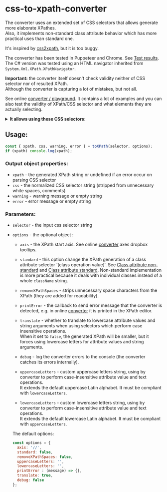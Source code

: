 # css-to-xpath-converter

The converter uses an extended set of CSS selectors that allows generate more elaborate XPathes.  
Also, it implements non-standard class attribute behavior which has more practical uses than standard one.

It's inspired by [css2xpath](https://github.com/css2xpath/css2xpath), but it is too buggy.

The converter has been tested in Puppeteer and Chrome. See [Test results](https://angezid.github.io/css-to-xpath-converter/css2xpath-tests.html).  
The C# version was tested using an HTML navigator inherited from `System.Xml.XPath.XPathNavigator`.

**Important:** the converter itself doesn't check validity neither of CSS selector nor of resulted XPath.  
Although the converter is capturing a lot of mistakes, but not all.

See online [converter / playground](https://angezid.github.io/css-to-xpath-converter). It contains a lot of examples and you can also test the validity of XPath/CSS selector and what elements they are actually selecting.

<details>
<summary><b>It allows using these CSS selectors:</b></summary>
<h3>Combinators</h3>


|   Selectors  |   Description                 |   Remark  |
|--------------|-------------------------------|-----------|
|   "+"        |   adjacent following sibling  |           |
|   ">"        |   child                       |           |
|   "~"        |   following siblings          |           |
|   "^"        |   first child                 |           |
|   "!"        |   ancestors or self           |           |
|   "!^"       |   last child                  |           |
|   "!+"       |   adjacent preceding sibling  |           |
|   "!>"       |   parent                      |           |
|   "!~"       |   preceding siblings          |           |

<h3>Attribute selectors</h3>

|   Selectors                |   Description                                   |   Remark     |
|----------------------------|-------------------------------------------------|--------------|
|   "="                      |   equals                                        |              |
|   "!="                     |   not equals                                    |              |
|   "^="                     |   starts with                                   |              |
|   "$="                     |   ends with                                     |              |
|   "*="                     |   contains within                               |              |
|   "~="                     |   contains exactly                              |              |
|   "\|="                    |   exactly or followed by a hyphen               |              |
|   [attr operator value i]  |   to perform case-insensitive value comparison  |   i or I     |

<h3>Pseudo-classes</h3>

|   Selectors              |   Description                                            |   Remark               |
|--------------------------|----------------------------------------------------------|------------------------|
|   ":any-link"            |  select `a` or `area` elements with attribute 'href'     |                        |
|   ":after(s)"            |  select elements that appear after specified element     |                        |
|   ":after-sibling(s)"    |  select siblings that appear after specified element     |                        |
|   ":before(s)"           |  select elements that appear before specified element    |                        |
|   ":before-sibling(s)"   |  select siblings that appear before specified element    |                        |
|   ":contains(t)"         |   select elements that have text contains string         |                        |
|   ":icontains(t)"        |   the same as `:contains()` but case-insensitive         |                        |
|   ":dir()"               |                                                          | not handle `auto` value|
|   ":disabled"            |                                                          |                        |
|   ":empty"               |   select empty elements                                  |                        |
|   ":enabled"             |                                                          |                        |
|   ":ends-with(t)"        |   select elements that have text ends with string        |                        |
|   ":iends-with(t)"       |   the same as `:ends-with()` but case-insensitive        |                        |
|   ":first"               |   select the first element                               |                        |
|   ":first(n)"            |    select the first `n` element                          |                        |
|   ":first-child"         |                                                          |                        |
|   ":first-of-type"       |                                                          |                        |
|   ":eq(n)"               |   select element equal to `n`                            | same as ":nth()"       |
|   ":nth(n)"              |   select element equal to `n`                            | same as ":eq()"        |
|   ":gt(n)"               |   select elements greater than `n`                       |                        |
|   ":lt(n)"               |   select elements lesser than `n`                        |                        |
|   ":has(s)"              |                                                          |                        |
|   ":has-ancestor(s)"     |                                                          |                        |
|   ":has-parent(s)"       |                                                          |                        |
|   ":has-sibling(s)"      |                                                          |                        |
|   ":is(s)"               |                                                          |                        |
|   ":matches(s)"          |                                                          |                        |
|   ":lang(t)"             |                                                          |                        |
|   ":last"                |   select the last element                                |                        |
|   ":last(n)"             |   select the last `n` element                            |                        |
|   ":last-child"          |                                                          |                        |
|   ":last-of-type"        |                                                          |                        |
|   ":limit(n)"            |   select specified number of elements                    |                        |
|   ":not(s)"              |                                                          |                        |
|   ":nth-child()"         |                                                          | supports `of` selector |
|   ":nth-last-child()"    |                                                          | supports `of` selector |
|   ":nth-of-type()"       |                                                          |                        |
|   ":nth-last-of-type()"  |                                                          |                        |
|   ":only-child"          |                                                          |                        |
|   ":only-of-type"        |                                                          |                        |
|   ":range(n, m)"         |   select elements from `n` to `m`                        |                        |
|   ":skip(n)"             |   skip elements lesser than `n`                          |                        |
|   ":skip-first"          |   skip the first element                                 |                        |
|   ":skip-first(n)"       |   skip the first `n` elements                            |                        |
|   ":skip-last"           |   skip the last element                                  |                        |
|   ":skip-last(n)"        |   skip the last `n` elements                             |                        |
|   ":starts-with(t)"      |   select elements that have text starts with string      |                        |
|   ":istarts-with(t)"     |   the same as `:starts-with()` but case-insensitive      |                        |
|   ":root"                |   `html` element                                         |                        |
|   ":external"            |                                                          |                        |
|   ":checked"             |                                                          |                        |
|   ":target"              |   select elements with attribute 'href' starts with '#'  |                        |
|   ":selected"            |   select `option` elements with attribute 'selected'     |                        |
|   ":text"                |                                                          |                        |

* `s` - selectors
* `n, m` - numbers 
* `t` - text

</details>

## Usage:
``` js
const { xpath, css, warning, error } = toXPath(selector, options);
if (xpath) console.log(xpath);
```

### Output object properties:
* `xpath` - the generated XPath string or undefined if an error occur on parsing CSS selector
* `css` - the normalized CSS selector string (stripped from unnecessary white spaces, comments)
* `warning` - warning message or empty string
* `error` - error message or empty string

### Parameters:
* `selector` - the input css selector string
* `options` - the optional object :
  * `axis` - the XPath start axis. See online [converter][converter] axes dropbox tooltips.
  * `standard` - this option change the XPath generation of a class attribute selector '[class operation value]'. See [Class attribute non-standard](https://angezid.github.io/css-to-xpath-converter/index.html#class_attribute_non_standard) and [Class attribute standard](https://angezid.github.io/css-to-xpath-converter/index.html#class_attribute_standard). Non-standard implementation is more practical because it deals with individual classes instead of a whole `className` string.
  * `removeXPathSpaces` - strips unnecessary space characters from the XPath (they are added for readability).
  * `printError` - the callback to send error message that the converter is detected, e.g. in online [converter][converter] it is printed in the XPath editor.
  * `translate` - whether to translate to lowercase attribute values and string arguments when using selectors which perform case insensitive operations.  
    When it set to `false`, the generated XPath will be smaller, but it forces using lowercase letters for attribute values and string arguments.
  * `debug` - log the converter errors to the console (the converter catches its errors internally).
  
  * `uppercaseLetters` - custom uppercase letters string, using by converter to perform case-insensitive attribute value and text operations.  
  It extends the default uppercase Latin alphabet. It must be compliant with `lowercaseLetters`.
  
  * `lowercaseLetters` - custom lowercase letters string, using by converter to perform case-insensitive attribute value and text operations.  
  It extends the default lowercase Latin alphabet. It must be compliant with `uppercaseLetters`.
  
  The default options:
  ``` js
  const options = {
    axis: '//',
    standard: false,
    removeXPathSpaces: false,
    uppercaseLetters: '',
    lowercaseLetters: '',
    printError : (message) => {},
    translate: true,
    debug: false
  };
  ```

[converter]: https://angezid.github.io/css-to-xpath-converter
